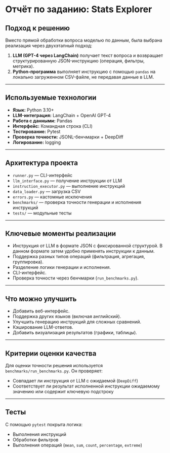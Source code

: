 # Отчёт по заданию: Stats Explorer

## Подход к решению

Вместо прямой обработки вопроса моделью по данным, была выбрана реализация через двухэтапный подход:

1. **LLM (GPT-4 через LangChain)** получает текст вопроса и возвращает структурированную JSON-инструкцию (операция,
   фильтры, метрика).
2. **Python-программа** выполняет инструкцию с помощью `pandas` на локально загруженном CSV-файле, не передавая данные в
   LLM.

---

## Используемые технологии

- **Язык:** Python 3.10+
- **LLM-интеграция:** LangChain + OpenAI GPT-4
- **Работа с данными:** Pandas
- **Интерфейс:** Командная строка (CLI)
- **Тестирование:** Pytest
- **Проверка точности:** JSONL-бенчмарки + DeepDiff
- **Логирование:** logging

---

## Архитектура проекта

- `runner.py` — CLI-интерфейс
- `llm_interface.py` — получение инструкции от LLM
- `instruction_executor.py` — выполнение инструкций
- `data_loader.py` — загрузка CSV
- `errors.py` — кастомные исключения
- `benchmarks/` — проверка точности генерации и исполнения инструкций
- `tests/` — модульные тесты

---

## Ключевые моменты реализации

- Инструкция от LLM в формате JSON с фиксированной структурой. В данном формате затем удобно применять инструкции к
  данным.
- Поддержка разных типов операций (фильтрация, агрегация, группировка).
- Разделение логики генерации и исполнения.
- CLI-интерфейс.
- Проверка точности через бенчмарки (`run_benchmarks.py`).

---

## Что можно улучшить

- Добавить веб-интерфейс.
- Поддержка других языков (включая английский).
- Улучшить генерацию инструкций для сложных сравнений.
- Кэширование LLM-ответов.
- Добавить визуализация результатов (графики, таблицы).

---

## Критерии оценки качества

Для оценки точности решения используется `benchmarks/run_benchmarks.py`. Он проверяет:

- Совпадает ли инструкция от LLM с ожидаемой (`DeepDiff`)
- Соответствует ли результат исполненной инструкции ожидаемому значению или содержит ключевую подстроку

---

## Тесты

С помощью `pytest` покрыта логика:

- Выполнения инструкций
- Обработки фильтров
- Выполнения операций (`mean`, `sum`, `count`, `percentage`, `extreme`)